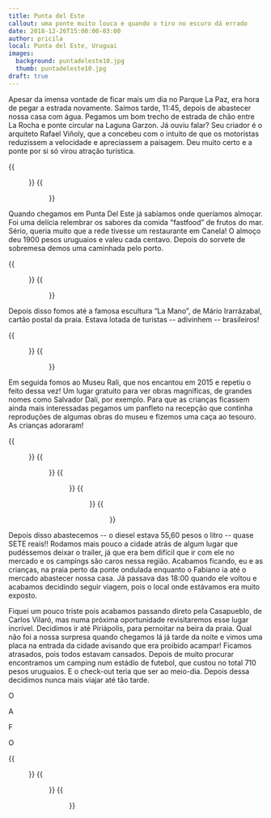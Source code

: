 ```yaml
---
title: Punta del Este
callout: uma ponte muito louca e quando o tiro no escuro dá errado
date: 2018-12-26T15:00:00-03:00
author: pricila
local: Punta del Este, Uruguai
images:
  background: puntadeleste10.jpg
  thumb: puntadeleste10.jpg
draft: true
---
```


Apesar da imensa vontade de ficar mais um dia no Parque La Paz, era hora de pegar a estrada novamente. Saímos tarde, 11:45, depois de abastecer nossa casa com água. Pegamos um bom trecho de estrada de chão entre La Rocha e ponte circular na Laguna Garzon. Já ouviu falar? Seu criador é o arquiteto Rafael Viñoly, que a concebeu com o intuito de que os motoristas reduzissem a velocidade e apreciassem a paisagem. Deu muito certo e a ponte por si só virou atração turística. 


<div class="clearfix">
{{<figure "puntadeleste00.jpg" "Andar nela não tem nada demais, mas a vista que tem do drone é fantástica!" "float-left">}}
{{<figure "puntadeleste01.jpg" "Almoço fastfood de frutos do mar" "float-right">}}
</div>

Quando chegamos em Punta Del Este já sabíamos onde queríamos almoçar. Foi uma delícia relembrar os sabores da comida "fastfood” de frutos do mar. Sério, queria muito que a rede tivesse um restaurante em Canela! O almoço deu 1900 pesos uruguaios e valeu cada centavo. Depois do sorvete de sobremesa demos uma caminhada pelo porto.

<div class="clearfix">
{{<figure "puntadeleste02.jpg" "É impressionante como sempre tem um navio cruzeiro chegando ou partindo" "float-left">}}
{{<figure "puntadeleste03.jpg" "Fazendo amizade com os lobos marinhos" "float-right">}}
</div>

Depois disso fomos até a famosa escultura “La Mano”, de Mário Irarrázabal, cartão postal da praia. Estava lotada de turistas -- adivinhem -- brasileiros! 

<div class="clearfix">
{{<figure "puntadeleste04.jpg" "Muitos aves marinhas na costa" "float-left">}}
{{<figure "puntadeleste05.jpg" "Foi difícil conseguir tirar uma foto mais ou menos decente." "float-right">}}
</div>


Em seguida fomos ao Museu Rali, que nos encantou em 2015 e repetiu o feito dessa vez! Um lugar gratuito para ver obras magníficas, de grandes nomes como Salvador Dalí, por exemplo. Para que as crianças ficassem ainda mais interessadas pegamos um panfleto na recepção que continha reproduções de algumas obras do museu e fizemos uma caça ao tesouro. As crianças adoraram!

<div class="clearfix">
{{<figure "puntadeleste06.jpg" "" "float-left">}}
{{<figure "puntadeleste09.jpg" "" "float-right">}}
{{<figure "puntadeleste11.jpg" "" "float-left">}}
{{<figure "puntadeleste12.jpg" "" "float-right">}}
{{<figure "puntadeleste13.jpg" "" "float-left">}}
</div>

Depois disso abastecemos -- o diesel estava 55,60 pesos o litro -- quase SETE reais!! Rodamos mais pouco a cidade atrás de algum lugar que pudéssemos deixar o trailer, já que era bem difícil que ir com ele no mercado e os campings são caros nessa região. Acabamos ficando, eu e as crianças, na praia perto da ponte ondulada enquanto o Fabiano ia até o mercado abastecer nossa casa. Já passava das 18:00 quando ele voltou e acabamos decidindo seguir viagem, pois o local onde estávamos era muito exposto.

Fiquei um pouco triste pois acabamos passando direto pela Casapueblo, de Carlos Vilaró, mas numa próxima oportunidade revisitaremos esse lugar incrível. Decidimos ir até Piriápolis, para pernoitar na beira da praia. Qual não foi a nossa surpresa quando chegamos lá já tarde da noite e vimos uma placa na entrada da cidade avisando que era proibido acampar! Ficamos atrasados, pois todos estavam cansados. Depois de muito procurar encontramos um camping num estádio de futebol, que custou no total 710 pesos uruguaios. E o check-out teria que ser ao meio-dia. Depois dessa decidimos nunca mais viajar até tão tarde.



O


A


F

O
<div class="clearfix">
{{<figure "puntadeleste14.jpg" "" "float-right">}}
{{<figure "puntadeleste15.jpg" "" "float-left">}}
{{<figure "puntadeleste16.jpg" "" "float-right">}}
</div>